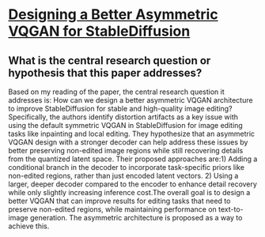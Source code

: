 # [Designing a Better Asymmetric VQGAN for StableDiffusion](https://arxiv.org/abs/2306.04632)

## What is the central research question or hypothesis that this paper addresses?

Based on my reading of the paper, the central research question it addresses is: How can we design a better asymmetric VQGAN architecture to improve StableDiffusion for stable and high-quality image editing?Specifically, the authors identify distortion artifacts as a key issue with using the default symmetric VQGAN in StableDiffusion for image editing tasks like inpainting and local editing. They hypothesize that an asymmetric VQGAN design with a stronger decoder can help address these issues by better preserving non-edited image regions while still recovering details from the quantized latent space. Their proposed approaches are:1) Adding a conditional branch in the decoder to incorporate task-specific priors like non-edited regions, rather than just encoded latent vectors. 2) Using a larger, deeper decoder compared to the encoder to enhance detail recovery while only slightly increasing inference cost.The overall goal is to design a better VQGAN that can improve results for editing tasks that need to preserve non-edited regions, while maintaining performance on text-to-image generation. The asymmetric architecture is proposed as a way to achieve this.
